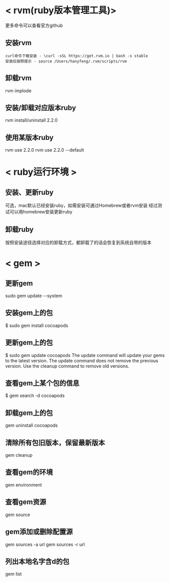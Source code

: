 

# < rvm(ruby版本管理工具)>
更多命令可以查看官方github

## 安装rvm
```
curl命令下载安装 - \curl -sSL https://get.rvm.io | bash -s stable
安装后按照提示 - source /Users/hanyfeng/.rvm/scripts/rvm
```

## 卸载rvm
rvm implode

## 安装/卸载对应版本ruby
rvm install/uninstall 2.2.0

## 使用某版本ruby
rvm use 2.2.0
rvm use 2.2.0 --default





# < ruby运行环境 >

## 安装、更新ruby
可选，mac默认已经安装ruby，如需安装可通过Homebrew或者rvm安装
经过测试可以用homebrew安装更新ruby

## 卸载ruby
按照安装途径选择对应的卸载方式，都卸载了的话会恢复到系统自带的版本





# < gem >

## 更新gem
sudo gem update --system

## 安装gem上的包
$ sudo gem install cocoapods

## 更新gem上的包
$ sudo gem update cocoapods
The update command will update your gems to the latest version.
The update command does not remove the previous version. Use the cleanup command to remove old versions.

## 查看gem上某个包的信息
$ gem search -d cocoapods

## 卸载gem上的包
gem uninstall cocoapods

## 清除所有包旧版本，保留最新版本
gem cleanup

## 查看gem的环境
gem environment

## 查看gem资源
gem source

## gem添加或删除配置源
gem sources -a url
gem sources -r url

## 列出本地名字含d的包
gem list
